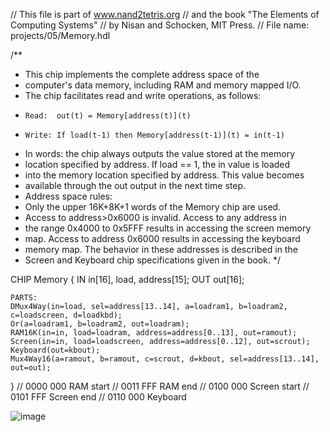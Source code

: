 // This file is part of www.nand2tetris.org
// and the book "The Elements of Computing Systems"
// by Nisan and Schocken, MIT Press.
// File name: projects/05/Memory.hdl

/**
 * This chip implements the complete address space of the 
 * computer's data memory, including RAM and memory mapped I/O. 
 * The chip facilitates read and write operations, as follows:
 *     Read:  out(t) = Memory[address(t)](t)
 *     Write: If load(t-1) then Memory[address(t-1)](t) = in(t-1)
 * In words: the chip always outputs the value stored at the memory 
 * location specified by address. If load == 1, the in value is loaded 
 * into the memory location specified by address. This value becomes 
 * available through the out output in the next time step.
 * Address space rules:
 * Only the upper 16K+8K+1 words of the Memory chip are used. 
 * Access to address>0x6000 is invalid. Access to any address in 
 * the range 0x4000 to 0x5FFF results in accessing the screen memory 
 * map. Access to address 0x6000 results in accessing the keyboard 
 * memory map. The behavior in these addresses is described in the 
 * Screen and Keyboard chip specifications given in the book.
 */

CHIP Memory {
    IN in[16], load, address[15];
    OUT out[16];

    PARTS:
	DMux4Way(in=load, sel=address[13..14], a=loadram1, b=loadram2, c=loadscreen, d=loadkbd);
	Or(a=loadram1, b=loadram2, out=loadram);
    RAM16K(in=in, load=loadram, address=address[0..13], out=ramout);
    Screen(in=in, load=loadscreen, address=address[0..12], out=scrout);
    Keyboard(out=kbout);
    Mux4Way16(a=ramout, b=ramout, c=scrout, d=kbout, sel=address[13..14], out=out);
}
// 0000 000 RAM start
// 0011 FFF RAM end
// 0100 000 Screen start
// 0101 FFF Screen end
// 0110 000 Keyboard

![image](https://github.com/user-attachments/assets/68c8cc5f-f050-4a3d-9847-6f163267a966)
